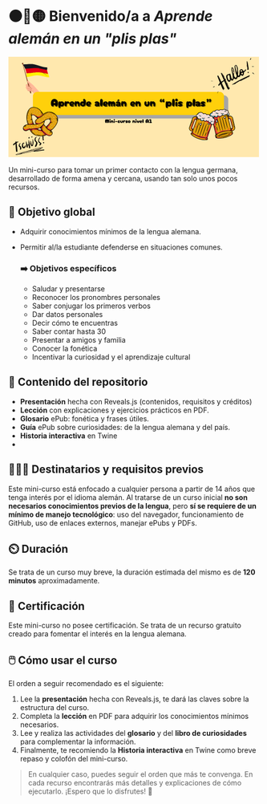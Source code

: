 # ⚫🔴🟡 Bienvenido/a a *Aprende alemán en un "plis plas"*

![En la imagen: Portada del curso](portada.png)

Un mini-curso para tomar un primer contacto con la lengua germana, desarrollado de forma amena y cercana, usando tan solo unos pocos recursos.

## 🎯 Objetivo global
* Adquirir conocimientos mínimos de la lengua alemana.
* Permitir al/la estudiante defenderse en situaciones comunes. 

    ### ➡️ Objetivos específicos 
    * Saludar y presentarse
    * Reconocer los pronombres personales
    * Saber conjugar los primeros verbos
    * Dar datos personales
    * Decir cómo te encuentras
    * Saber contar hasta 30
    * Presentar a amigos y familia
    * Conocer la fonética
    * Incentivar la curiosidad y el aprendizaje cultural 


## 📁 Contenido del repositorio
* **Presentación** hecha con Reveals.js (contenidos, requisitos y créditos)
* **Lección** con explicaciones y ejercicios prácticos en PDF.
* **Glosario** ePub: fonética y frases útiles.
* **Guía** ePub sobre curiosidades: de la lengua alemana y del país.
* **Historia interactiva** en Twine
* 
## 👨👩‍🦰 Destinatarios y requisitos previos
Este mini-curso está enfocado a cualquier persona a partir de 14 años que tenga interés por el idioma alemán. Al tratarse de un curso inicial **no son necesarios conocimientos previos de la lengua**, pero **sí se requiere de un mínimo de manejo tecnológico**: uso del navegador, funcionamiento de GitHub, uso de enlaces externos, manejar ePubs y PDFs. 

## ⏲️ Duración
Se trata de un curso muy breve, la duración estimada del mismo es de **120 minutos** aproximadamente. 

  
## 🏅 Certificación 
Este mini-curso no posee certificación. Se trata de un recurso gratuito creado para fomentar el interés en la lengua alemana. 

## 🖱️ Cómo usar el curso
El orden a seguir recomendado es el siguiente:

1. Lee la **presentación** hecha con Reveals.js, te dará las claves sobre la estructura del curso.
2. Completa la **lección** en PDF para adquirir los conocimientos mínimos necesarios.
3.  Lee y realiza las actividades del **glosario** y del **libro de curiosidades** para complementar la información.
4. Finalmente, te recomiendo la **Historia interactiva** en Twine como breve repaso y colofón del mini-curso.
   
> En cualquier caso, puedes seguir el orden que más te convenga. En cada recurso encontrarás más detalles y explicaciones de cómo ejecutarlo. ¡Espero que lo disfrutes! 🤗
